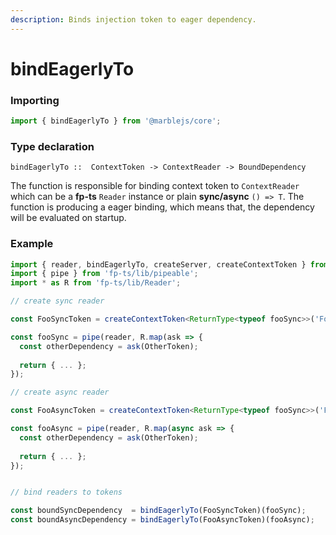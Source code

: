 ```yaml
---
description: Binds injection token to eager dependency.
---
```


# bindEagerlyTo

### **Importing** <a id="importing"></a>

```typescript
import { bindEagerlyTo } from '@marblejs/core';
```

### **Type declaration**

```text
bindEagerlyTo ::  ContextToken -> ContextReader -> BoundDependency

```

The function is responsible for binding context token to `ContextReader` which can be a **fp-ts** `Reader` instance or plain **sync/async** `() => T`. The function is producing a eager binding, which means that, the dependency will be evaluated on startup.

### **Example**

```typescript
import { reader, bindEagerlyTo, createServer, createContextToken } from '@marblejs/core';
import { pipe } from 'fp-ts/lib/pipeable';
import * as R from 'fp-ts/lib/Reader';

// create sync reader

const FooSyncToken = createContextToken<ReturnType<typeof fooSync>>('FooSyncToken');

const fooSync = pipe(reader, R.map(ask => {
  const otherDependency = ask(OtherToken);
  
  return { ... };
});

// create async reader

const FooAsyncToken = createContextToken<ReturnType<typeof fooSync>>('FooSyncToken');

const fooAsync = pipe(reader, R.map(async ask => {
  const otherDependency = ask(OtherToken);
  
  return { ... };
});


// bind readers to tokens

const boundSyncDependency  = bindEagerlyTo(FooSyncToken)(fooSync);
const boundAsyncDependency = bindEagerlyTo(FooAsyncToken)(fooAsync);

```



